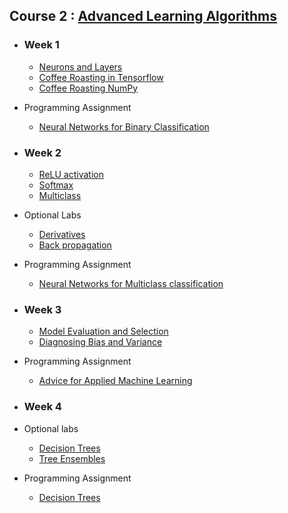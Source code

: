 
## Course 2 : [Advanced Learning Algorithms](https://www.coursera.org/learn/advanced-learning-algorithms?specialization=machine-learning-introduction)
- ### Week 1
   - [Neurons and Layers](https://github.com/CipherTriangle/machine-learning-andrew-ng/blob/main/Advanced%20Learning%20Algorithms/C2_W1_Lab01_Neurons_and_Layers.ipynb)
   - [Coffee Roasting in Tensorflow](https://github.com/CipherTriangle/machine-learning-andrew-ng/blob/main/Advanced%20Learning%20Algorithms/C2_W1_Lab02_CoffeeRoasting_TF.ipynb)
   - [Coffee Roasting NumPy](https://github.com/CipherTriangle/machine-learning-andrew-ng/blob/main/Advanced%20Learning%20Algorithms/C2_W1_Lab03_CoffeeRoasting_Numpy.ipynb)
 - Programming Assignment
   - [Neural Networks for Binary Classification](https://github.com/CipherTriangle/machine-learning-andrew-ng/blob/main/Advanced%20Learning%20Algorithms/C2_W1_Assignment.ipynb)


- ### Week 2
  - [ReLU activation](https://github.com/CipherTriangle/machine-learning-andrew-ng/blob/main/Advanced%20Learning%20Algorithms/C2_W2_Relu.ipynb)
  - [Softmax](https://github.com/CipherTriangle/machine-learning-andrew-ng/blob/main/Advanced%20Learning%20Algorithms/C2_W2_SoftMax.ipynb)
  - [Multiclass](https://github.com/CipherTriangle/machine-learning-andrew-ng/blob/main/Advanced%20Learning%20Algorithms/C2_W2_Multiclass_TF.ipynb)
- Optional Labs
  - [Derivatives](https://github.com/CipherTriangle/machine-learning-andrew-ng/blob/main/Advanced%20Learning%20Algorithms/C2_W2_Derivatives.ipynb)
  - [Back propagation](https://github.com/CipherTriangle/machine-learning-andrew-ng/blob/main/Advanced%20Learning%20Algorithms/C2_W2_Backprop.ipynb)
- Programming Assignment
  - [Neural Networks for Multiclass classification](https://github.com/CipherTriangle/machine-learning-andrew-ng/blob/main/Advanced%20Learning%20Algorithms/C2_W2_Assignment.ipynb)


- ### Week 3
  - [Model Evaluation and Selection](https://github.com/CipherTriangle/machine-learning-andrew-ng/blob/main/Advanced%20Learning%20Algorithms/C2W3_Lab_01_Model_Evaluation_and_Selection.ipynb)
  - [Diagnosing Bias and Variance](https://github.com/CipherTriangle/machine-learning-andrew-ng/blob/main/Advanced%20Learning%20Algorithms/C2W3_Lab_02_Diagnosing_Bias_and_Variance.ipynb)
- Programming Assignment
  - [Advice for Applied Machine Learning](https://github.com/CipherTriangle/machine-learning-andrew-ng/blob/main/Advanced%20Learning%20Algorithms/C2_W3_Assignment.ipynb)

- ### Week 4
- Optional labs
  - [Decision Trees](https://github.com/CipherTriangle/machine-learning-andrew-ng/blob/main/Advanced%20Learning%20Algorithms/C2_W4_Lab_01_Decision_Trees.ipynb)
  - [Tree Ensembles](https://github.com/CipherTriangle/machine-learning-andrew-ng/blob/main/Advanced%20Learning%20Algorithms/C2_W4_Lab_02_Tree_Ensemble.ipynb)
- Programming Assignment
  - [Decision Trees](https://github.com/CipherTriangle/machine-learning-andrew-ng/blob/main/Advanced%20Learning%20Algorithms/C2_W4_Decision_Tree_with_Markdown.ipynb)
<br/>
